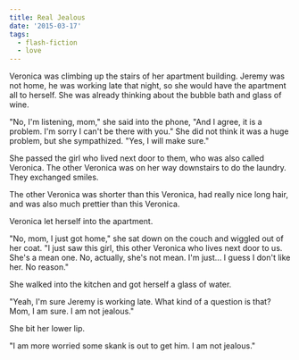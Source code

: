 ```yaml
---
title: Real Jealous
date: '2015-03-17'
tags:
  - flash-fiction
  - love
---
```


Veronica was climbing up the stairs of her apartment building. Jeremy was not
home, he was working late that night, so she would have the apartment all to
herself. She was already thinking about the bubble bath and glass of wine.

<!-- truncate -->

"No, I'm listening, mom," she said into the phone, "And I agree, it is a
problem. I'm sorry I can't be there with you." She did not think it was a huge
problem, but she sympathized. "Yes, I will make sure."

She passed the girl who lived next door to them, who was also called Veronica.
The other Veronica was on her way downstairs to do the laundry. They exchanged
smiles.

The other Veronica was shorter than this Veronica, had really nice long hair,
and was also much prettier than this Veronica.

Veronica let herself into the apartment.

"No, mom, I just got home," she sat down on the couch and wiggled out of her
coat. "I just saw this girl, this other Veronica who lives next door to us.
She's a mean one. No, actually, she's not mean. I'm just... I guess I don't like
her. No reason."

She walked into the kitchen and got herself a glass of water.

"Yeah, I'm sure Jeremy is working late. What kind of a question is that? Mom, I
am sure. I am not jealous."

She bit her lower lip.

"I am more worried some skank is out to get him. I am not jealous."
